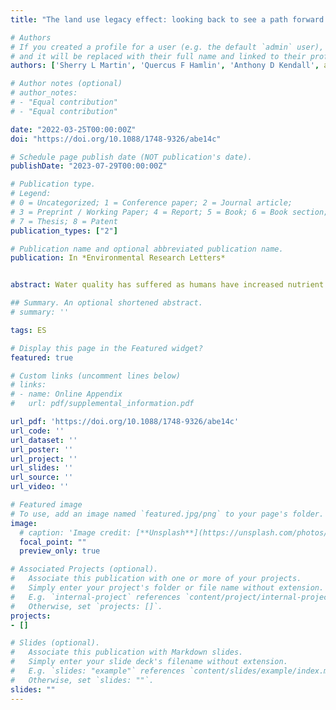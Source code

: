 ```yaml
---
title: "The land use legacy effect: looking back to see a path forward to improve management"

# Authors
# If you created a profile for a user (e.g. the default `admin` user), write the username (folder name) here 
# and it will be replaced with their full name and linked to their profile.
authors: ['Sherry L Martin', 'Quercus F Hamlin', 'Anthony D Kendall', admin, 'David W Hyndman']

# Author notes (optional)
# author_notes:
# - "Equal contribution"
# - "Equal contribution"

date: "2022-03-25T00:00:00Z"
doi: "https://doi.org/10.1088/1748-9326/abe14c"

# Schedule page publish date (NOT publication's date).
publishDate: "2023-07-29T00:00:00Z"

# Publication type.
# Legend: 
# 0 = Uncategorized; 1 = Conference paper; 2 = Journal article;
# 3 = Preprint / Working Paper; 4 = Report; 5 = Book; 6 = Book section;
# 7 = Thesis; 8 = Patent
publication_types: ["2"]

# Publication name and optional abbreviated publication name.
publication: In *Environmental Research Letters*


abstract: Water quality has suffered as humans have increased nutrient inputs across the landscape. In many cases, management actions to reduce nutrient inputs have not been met with concomitant ecosystem responses. These missed expectations are partly due to the continued slow delivery of nutrient-enriched groundwater pre-dating input reductions resulting from management actions. Land use legacies as expressed through this time lag are important to quantify in order to adjust management expectations. We present a novel coupling of nitrogen source maps with groundwater transport times to create a high-resolution (120 m) fully distributed estimate of the timing and magnitude of groundwater nitrogen deliveries to surface water across Michigan's Lower Peninsula. This new view of the landscape has been designed around common management timelines for: elected officials looking to make a difference for re-election (<5 years), career managers hoping to see the fruits of their labor (5–30 years), and advocacy groups whose work can span generations (>30 years). One striking result is that after 100 years, in our study area, approximately 50% of the nitrogen that enters the groundwater system remains in transit. This means that actions taken now may not show the expected lower nitrogen loads to receiving ecosystems for decades to centuries. We show that differences in groundwater travel times create a heterogeneous patchwork over which managers can prioritize actions to best match their targeted response times. Across the highest nitrogen inputs in our study region, less than 10% had short enough groundwater legacies to match the management timeline of most government and agency work. Agricultural practices (manure and chemical fertilizer) are the main nitrogen contributors across the top three management classes; however, human contributions through septic tank effluent and lawn fertilizers contribute 5%–8% of nitrogen.

## Summary. An optional shortened abstract.
# summary: ''

tags: ES

# Display this page in the Featured widget?
featured: true

# Custom links (uncomment lines below)
# links:
# - name: Online Appendix
#   url: pdf/supplemental_information.pdf

url_pdf: 'https://doi.org/10.1088/1748-9326/abe14c'
url_code: ''
url_dataset: ''
url_poster: ''
url_project: ''
url_slides: ''
url_source: ''
url_video: ''

# Featured image
# To use, add an image named `featured.jpg/png` to your page's folder. 
image:
  # caption: 'Image credit: [**Unsplash**](https://unsplash.com/photos/pLCdAaMFLTE)'
  focal_point: ""
  preview_only: true

# Associated Projects (optional).
#   Associate this publication with one or more of your projects.
#   Simply enter your project's folder or file name without extension.
#   E.g. `internal-project` references `content/project/internal-project/index.md`.
#   Otherwise, set `projects: []`.
projects:
- []

# Slides (optional).
#   Associate this publication with Markdown slides.
#   Simply enter your slide deck's filename without extension.
#   E.g. `slides: "example"` references `content/slides/example/index.md`.
#   Otherwise, set `slides: ""`.
slides: ""
---
```



